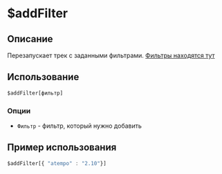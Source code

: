 # $addFilter

## Описание
Перезапускает трек с заданными фильтрами. [Фильтры находятся тут](https://ffpmeg.org/ffmpeg-filters)

## Использование
```js
$addFilter[фильтр]
```

### Опции
- `Фильтр` - фильтр, который нужно добавить

## Пример использования
```js
$addFilter[{ "atempo" : "2.10"}]
```
